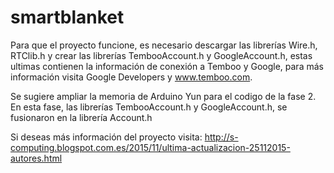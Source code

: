 # smartblanket
Para que el proyecto funcione, es necesario descargar las librerías Wire.h, RTClib.h y crear las librerías TembooAccount.h y GoogleAccount.h, estas ultimas contienen la información de conexión a Temboo y Google, para más información visita Google Developers y www.temboo.com.

Se sugiere ampliar la memoria de Arduino Yun para el codigo de la fase 2. En esta fase, las librerías TembooAccount.h y GoogleAccount.h, se fusionaron en la librería Account.h

Si deseas más información del proyecto visita: http://s-computing.blogspot.com.es/2015/11/ultima-actualizacion-25112015-autores.html
